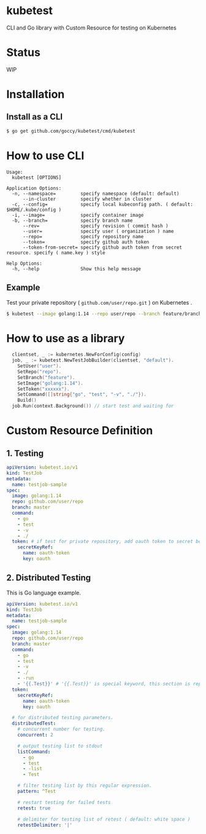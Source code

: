 # kubetest

CLI and Go library with Custom Resource for testing on Kubernetes

# Status

WIP

# Installation

## Install as a CLI

```bash
$ go get github.com/goccy/kubetest/cmd/kubetest
```

# How to use CLI

```
Usage:
  kubetest [OPTIONS]

Application Options:
  -n, --namespace=         specify namespace (default: default)
      --in-cluster         specify whether in cluster
  -c, --config=            specify local kubeconfig path. ( default: $HOME/.kube/config )
  -i, --image=             specify container image
  -b, --branch=            specify branch name
      --rev=               specify revision ( commit hash )
      --user=              specify user ( organization ) name
      --repo=              specify repository name
      --token=             specify github auth token
      --token-from-secret= specify github auth token from secret resource. specify ( name.key ) style

Help Options:
  -h, --help               Show this help message
```

## Example

Test your private repository ( `github.com/user/repo.git` ) on Kubernetes .

```bash
$ kubetest --image golang:1.14 --repo user/repo --branch feature/branch --token xxxxxxx -- go test -v ./
```

# How to use as a library

```go
  clientset, _ := kubernetes.NewForConfig(config)
  job, _ := kubetest.NewTestJobBuilder(clientset, "default").
    SetUser("user").
    SetRepo("repo").
    SetBranch("feature").
    SetImage("golang:1.14").
    SetToken("xxxxxx").
    SetCommand([]string{"go", "test", "-v", "./"}).
    Build()
  job.Run(context.Background()) // start test and waiting for
```

# Custom Resource Definition

## 1. Testing

```yaml
apiVersion: kubetest.io/v1
kind: TestJob
metadata:
  name: testjob-sample
spec:
  image: golang:1.14
  repo: github.com/user/repo
  branch: master
  command:
    - go
    - test
    - -v
    - ./
  token: # if test for private repository, add oauth token to secret before testing and use it.
    secretKeyRef:
      name: oauth-token
      key: oauth
```

## 2. Distributed Testing

This is Go language example.

```yaml
apiVersion: kubetest.io/v1
kind: TestJob
metadata:
  name: testjob-sample
spec:
  image: golang:1.14
  repo: github.com/user/repo
  branch: master
  command:
    - go
    - test
    - -v
    - ./
    - -run
    - '{{.Test}}' # '{{.Test}}' is special keyword, this section is replaced to each test name on runtime.
  token:
    secretKeyRef:
      name: oauth-token
      key: oauth

  # for distributed testing parameters.
  distributedTest:
    # concurrent number for testing.
    concurrent: 2

    # output testing list to stdout
    listCommand:
      - go
      - test
      - -list
      - Test

    # filter testing list by this regular expression.
    pattern: ^Test

    # restart testing for failed tests
    retest: true

    # delimiter for testing list of retest ( default: white space )
    retestDelimiter: '|'
```
